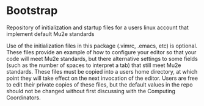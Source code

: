 # Bootstrap
Repository of initialization and startup files for a users linux account that implement default Mu2e standards

Use of the initialization files in this package (.vimrc, .emacs, etc) is optional.  These files provide an
example of how to configure your editor so that your code will meet Mu2e standards, but there alternative
settings to some fields (such as the number of spaces to interpret a tab) that still meet Mu2e standards.
These files must be copied into a users home directory, at which point they will take effect on the next invocation
of the editor.  Users are free to edit their private copies of these files, but the default values in the
repo should not be changed without first discussing with the Computing Coordinators.
